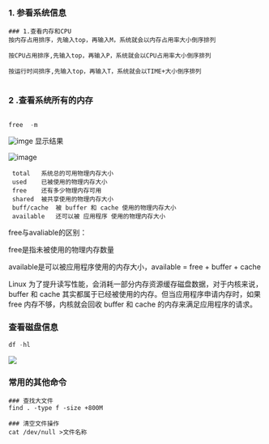 ###  1. 参看系统信息
```shell
### 1.查看内存和CPU
按内存占用排序，先输入top，再输入M，系统就会以内存占用率大小倒序排列  

按CPU占用排序,先输入top，再输入P，系统就会以CPU占用率大小倒序排列

按运行时间排序,先输入top，再输入T，系统就会以TIME+大小倒序排列


```
###  2 .查看系统所有的内存

```java

free  -m

```
![imge](http://qiniu.muluofeng.com/uPic/2021/09/14552.png)
显示结果

![image](http://qiniu.muluofeng.com/uPic/2021/09/14553.png)

```
 total   系统总的可用物理内存大小    
 used    已被使用的物理内存大小    
 free    还有多少物理内存可用    
 shared  被共享使用的物理内存大小   
 buff/cache  被 buffer 和 cache 使用的物理内存大小    
 available   还可以被 应用程序 使用的物理内存大小
```

free与avaliable的区别：

free是指未被使用的物理内存数量

available是可以被应用程序使用的内存大小，available = free + buffer + cache

Linux 为了提升读写性能，会消耗一部分内存资源缓存磁盘数据，对于内核来说，buffer 和 cache 其实都属于已经被使用的内存。但当应用程序申请内存时，如果 free 内存不够，内核就会回收 buffer 和 cache 的内存来满足应用程序的请求。

### 查看磁盘信息

```java
df -hl
```

![](http://qiniu.muluofeng.com/uPic/2021/09/14550.png)

### 常用的其他命令 

```shell
### 查找大文件
find . -type f -size +800M

### 清空文件操作
cat /dev/null >文件名称
```

